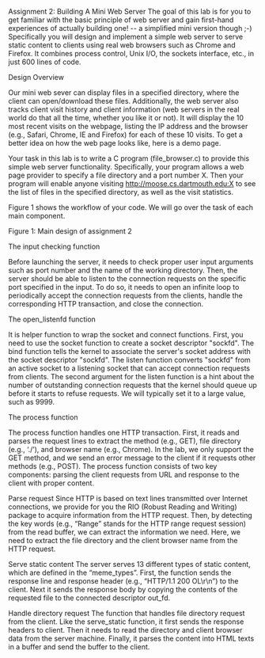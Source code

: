 Assignment 2:
Building A Mini Web Server
The goal of this lab is for you to get familiar with the basic principle of web server and gain first-hand experiences of actually building one! -- a simplified mini version though ;-) Specifically you will design and implement a simple web server to serve static content to clients using real web browsers such as Chrome and Firefox. It combines process control, Unix I/O, the sockets interface, etc., in just 600 lines of code.

Design Overview

Our mini web sever can display files in a specified directory, where the client can open/download these files. Additionally, the web server also tracks client visit history and client information (web servers in the real world do that all the time, whether you like it or not). It will display the 10 most recent visits on the webpage, listing the IP address and the browser (e.g., Safari, Chrome, IE and Firefox) for each of these 10 visits. To get a better idea on how the web page looks like, here is a demo page.

Your task in this lab is to write a C program (file_browser.c) to provide this simple web server functionality. Specifically, your program allows a web page provider to specify a file directory and a port number X. Then your program will enable anyone visiting http://moose.cs.dartmouth.edu:X to see the list of files in the specified directory, as well as the visit statistics.

Figure 1 shows the workflow of your code. We will go over the task of each main component.


Figure 1: Main design of assignment 2

The input checking function

Before launching the server, it needs to check proper user input arguments such as port number and the name of the working directory. Then, the server should be able to listen to the connection requests on the specific port specified in the input. To do so, it needs to open an infinite loop to periodically accept the connection requests from the clients, handle the corresponding HTTP transaction, and close the connection.

The open_listenfd function

It is helper function to wrap the socket and connect functions. First, you need to use the socket function to create a socket descriptor "sockfd". The bind function tells the kernel to associate the server's socket address with the socket descriptor "sockfd". The listen function converts "sockfd" from an active socket to a listening socket that can accept connection requests from clients. The second argument for the listen function is a hint about the number of outstanding connection requests that the kernel should queue up before it starts to refuse requests. We will typically set it to a large value, such as 9999.

The process function

The process function handles one HTTP transaction. First, it reads and parses the request lines to extract the method (e.g., GET), file directory (e.g., ‘./’), and browser name (e.g., Chrome). In the lab, we only support the GET method, and we send an error message to the client if it requests other methods (e.g., POST). The process function consists of two key components: parsing the client requests from URL and response to the client with proper content.

Parse request
Since HTTP is based on text lines transmitted over Internet connections, we provide for you the RIO (Robust Reading and Writing) package to acquire information from the HTTP request. Then, by detecting the key words (e.g., “Range” stands for the HTTP range request session) from the read buffer, we can extract the information we need. Here, we need to extract the file directory and the client browser name from the HTTP request.

Serve static content
The server serves 13 different types of static content, which are defined in the “meme_types”. First, the function sends the response line and response header (e.g., “HTTP/1.1 200 OL\r\n”) to the client. Next it sends the response body by copying the contents of the requested file to the connected descriptor out_fd.

Handle directory request
The function that handles file directory request from the client. Like the serve_static function, it first sends the response headers to client. Then it needs to read the directory and client browser data from the server machine. Finally, it parses the content into HTML texts in a buffer and send the buffer to the client.
